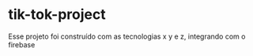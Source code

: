 # tik-tok-project
Esse projeto foi construído com as tecnologias x y e z, integrando com o firebase 
